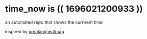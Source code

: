 # time_now is (( 1696021200933 ))

an automated repo that shows the currnent time

inspired by [breakingheatmap](https://github.com/breakingheatmap/breakingheatmap)